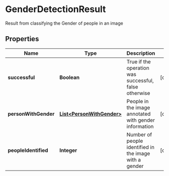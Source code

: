 

# GenderDetectionResult

Result from classifying the Gender of people in an image
## Properties

Name | Type | Description | Notes
------------ | ------------- | ------------- | -------------
**successful** | **Boolean** | True if the operation was successful, false otherwise |  [optional]
**personWithGender** | [**List&lt;PersonWithGender&gt;**](PersonWithGender.md) | People in the image annotated with gender information |  [optional]
**peopleIdentified** | **Integer** | Number of people identified in the image with a gender |  [optional]



